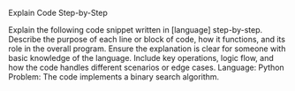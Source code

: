 Explain Code Step-by-Step


Explain the following code snippet written in [language] step-by-step. Describe the purpose of each line or block of code, how it functions, and its role in the overall program. Ensure the explanation is clear for someone with basic knowledge of the language. Include key operations, logic flow, and how the code handles different scenarios or edge cases.
Language: Python
Problem: The code implements a binary search algorithm.